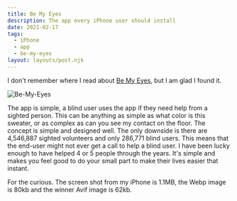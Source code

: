 ```yaml
---
title: Be My Eyes
description: The app every iPhone user should install
date: 2021-02-17
tags:
  - iPhone
  - app
  - be-my-eyes
layout: layouts/post.njk
---
```

I don't remember where I read about [Be My Eyes](https://apps.apple.com/us/app/be-my-eyes/id905177575), but I am glad I found it.

![Be-My-Eyes](https://applegate-paul.mo.cloudinary.net/IMG_0BB0BFCEEE34-1.jpg)

The app is simple, a blind user uses the app if they need help from a sighted person.
This can be anything as simple as what color is this sweater, or as complex as can you see my contact on the floor. The concept is simple and designed well. The only downside is there are 4,546,887 sighted volunteers and only 286,771 blind users.
This means that the end-user might not ever get a call to help a blind user. I have been lucky enough to have helped 4 or 5 people through the years. It's simple and makes you feel good to do your small part to make their lives easier that instant.

For the curious. The screen shot from my iPhone is 1.1MB, the Webp image is 80kb and the winner Avif image is 62kb.
